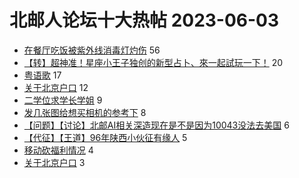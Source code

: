 # 北邮人论坛十大热帖 2023-06-03

- [在餐厅吃饭被紫外线消毒灯灼伤](https://bbs.byr.cn/article/Picture/3342573) 56
- [【转】超神准！星座小王子独创的新型占卜、來一起試玩一下！](https://bbs.byr.cn/article/Constellations/326533) 20
- [粤语歌](https://bbs.byr.cn/article/Feeling/3200369) 17
- [关于北京户口](https://bbs.byr.cn/article/Talking/6390544) 12
- [二学位求学长学姐](https://bbs.byr.cn/article/AimGraduate/1224639) 9
- [发几张图给想买相机的参考下](https://bbs.byr.cn/article/Photo/275650) 8
- [【问题】【讨论】北邮AI相关深造现在是不是因为10043没法去美国](https://bbs.byr.cn/article/GoAbroad/392816) 6
- [【代征】【王道】96年陕西小伙征有缘人](https://bbs.byr.cn/article/Friends/2040684) 5
- [移动砍福利情况](https://bbs.byr.cn/article/Job/2191854) 4
- [关于北京户口](https://bbs.byr.cn/article/WorkLife/1200546) 3


